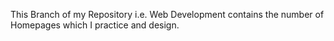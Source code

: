 This Branch of my Repository i.e. Web Development contains the number of Homepages which I practice and design.
